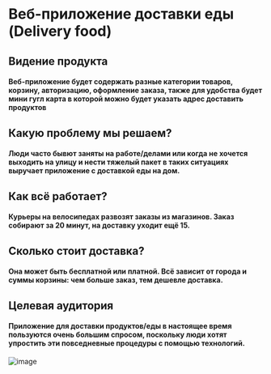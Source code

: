 # Веб-приложение доставки еды (Delivery food)

## Видение продукта
#### Веб-приложение будет содержать разные категории товаров, корзину, авторизацию, оформление заказа, также для удобства будет мини гугл карта в которой можно будет указать адрес доставить продуктов


## Какую проблему мы решаем?
#### Люди часто бывют заняты на работе/делами или когда не хочется выходить на улицу и нести тяжелый пакет в таких ситуациях выручает приложение с доставкой еды на дом.


## Как всё работает?
#### Курьеры на велосипедах развозят заказы из магазинов. Заказ собирают за 20 минут, на доставку уходит ещё 15.


## Сколько стоит доставка?
#### Она может быть бесплатной или платной. Всё зависит от города и суммы корзины: чем больше заказ, тем дешевле доставка.


## Целевая аудитория
#### Приложение для доставки продуктов/еды в настоящее время пользуются очень большим спросом, поскольку люди хотят упростить эти повседневные процедуры с помощью технологий.

![image](https://user-images.githubusercontent.com/94709259/229187748-202d9262-f92f-488a-a419-c2fb0ae7f6ea.png)
